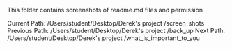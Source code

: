 This folder contains screenshots of readme.md files and permission

Current Path: /Users/student/Desktop/Derek's project /screen_shots
Previous Path: /Users/student/Desktop/Derek's project /back_up
Next Path: /Users/student/Desktop/Derek's project /what_is_important_to_you
